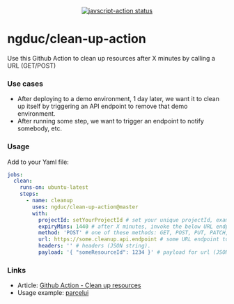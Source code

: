 
<p align="center">
  <a href="https://github.com/ngduc/clean-up-action/actions"><img alt="javscript-action status" src="https://github.com/ngduc/clean-up-action/workflows/units-test/badge.svg"></a>
</p>

# ngduc/clean-up-action

Use this Github Action to clean up resources after X minutes by calling a URL (GET/POST)

### Use cases
- After deploying to a demo environment, 1 day later, we want it to clean up itself by triggering an API endpoint to remove that demo environment.
- After running some step, we want to trigger an endpoint to notify somebody, etc.

### Usage

Add to your Yaml file:

```yml
jobs:
  clean:
    runs-on: ubuntu-latest
    steps:
      - name: cleanup
        uses: ngduc/clean-up-action@master
        with:
          projectId: setYourProjectId # set your unique projectId, example: myProjectId1
          expiryMins: 1440 # after X minutes, invoke the below URL endpoint.
          method: 'POST' # one of these methods: GET, POST, PUT, PATCH, DELETE
          url: https://some.cleanup.api.endpoint # some URL endpoint to clean up resources.
          headers: '' # headers (JSON string).
          payload: '{ "someResourceId": 1234 }' # payload for url (JSON string).
```

### Links

- Article: [Github Action - Clean up resources](https://dev.to/ngduc/github-action-clean-up-resources-i70)
- Usage example: [parcelui](https://github.com/ngduc/parcelui/blob/master/.github/workflows/ci.yml#L26-L34)